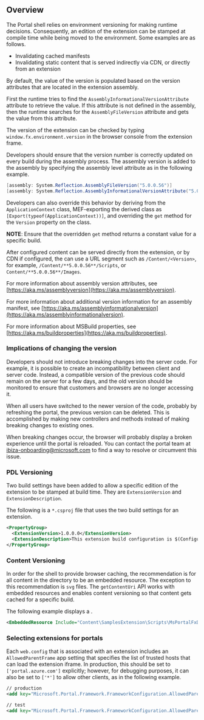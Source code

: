 
<a name="overview"></a>
## Overview

The Portal shell relies on environment versioning for making runtime decisions. Consequently, an edition of the extension can be stamped at compile time while being moved to the environment. Some examples are as follows.

* Invalidating cached manifests
* Invalidating static content that is served indirectly via CDN, or directly from an extension

By default, the value of the version is populated based on the version attributes that are located in the extension assembly.

First the runtime tries to find the `AssemblyInformationalVersionAttribute` attribute to retrieve the value. If this attribute is not defined in the assembly, then the runtime searches for the `AssemblyFileVersion` attribute and gets the value from this attribute.

The version of the extension can be checked by typing `window.fx.environment.version` in the browser console from the extension frame.

Developers should ensure that the version number is correctly updated on every build during the assembly process. The assembly version is added to the assembly by specifying the assembly level attribute as in the following example. 

```cs
[assembly: System.Reflection.AssemblyFileVersion("5.0.0.56")]
[assembly: System.Reflection.AssemblyInformationalVersionAttribute("5.0.0.56 (COMPUTER.150701-1627)")]
```

<!--TODO: Determine the expansion for the acronym MEF. -->

Developers can also override this behavior by deriving from the `ApplicationContext` class,  MEF-exporting the derived class as `[Export(typeof(ApplicationContext))]`, and overriding the `get` method for the `Version` property on the class. 

**NOTE**:  Ensure that the overridden `get` method returns a constant value for a specific build.

After configured content can be served directly from the extension, or by CDN if configured, the      can use  a URL segment such as `/Content/<Version>`, for example, `/Content/**5.0.0.56**/Scripts`, or `Content/**5.0.0.56**/Images`.

For more information about assembly version attributes, see [https://aka.ms/assemblyversion](https://aka.ms/assemblyversion).

For more information about additional version information for an assembly manifest, see [https://aka.ms/assemblyinformationalversion](https://aka.ms/assemblyinformationalversion).

<!--TODO: Determine whether the folloiwing link is internal only, or if there is another link that is available to all developers. -->
For more information about MSBuild properties, see [https://aka.ms/buildproperties](https://aka.ms/buildproperties).

<a name="overview-implications-of-changing-the-version"></a>
### Implications of changing the version

Developers should not introduce breaking changes into the server code. For example, it is possible to create an incompatibility between client and server code. Instead, a compatible version of the previous code should remain on the server for a few days, and the old version should be monitored to ensure that customers and browsers are no longer accessing it. 

When all users have switched to the newer version of the code, probably by refreshing the portal, the previous version can be deleted. This is  accomplished by making new controllers and methods instead of making breaking changes to existing ones. 

When breaking changes occur, the browser will probably display a broken experience until the portal is reloaded. You can contact the portal team  at <a href="mailto:ibiza-onboarding@microsoft.com?subject=Breaking Change">ibiza-onboarding@microsoft.com</a> to find a way to resolve or circumvent this issue.

<a name="overview-pdl-versioning"></a>
### PDL Versioning

Two build settings have been added to allow a specific edition of the extension  to be stamped at build time. They are `ExtensionVersion` and `ExtensionDescription`.

The following is a `*.csproj` file that uses the two build settings for an extension.

```xml
<PropertyGroup>
  <ExtensionVersion>1.0.0.0</ExtensionVersion>
  <ExtensionDescription>This extension build configuration is $(Configuration)</ExtensionDescription>
</PropertyGroup>
```

<a name="overview-content-versioning"></a>
### Content Versioning

In order for the shell to provide browser caching, the recommendation is for all content in the  directory to be an embedded resource. The exception to this recommendation is `svg` files. The `getContentUri` API works with embedded resources and enables content versioning so that content gets cached for a specific build.

The following example displays a .

```xml
<EmbeddedResource Include="Content\SamplesExtension\Scripts\MsPortalFxDocs.js" />
```

<a name="overview-selecting-extensions-for-portals"></a>
### Selecting extensions for portals

Each `web.config` that is associated with an extension includes an `AllowedParentFrame` app setting that specifies the list of trusted hosts that can load the extension iframe. In production, this should be set to `['portal.azure.com']` explicitly; however, for debugging purposes, it  can also be set to `['*']` to allow other clients, as in the following example.

```xml
// production 
<add key="Microsoft.Portal.Framework.FrameworkConfiguration.AllowedParentFrame" value="['portal.azure.com']" />

// test 
<add key="Microsoft.Portal.Framework.FrameworkConfiguration.AllowedParentFrame" value="['*']" />
```